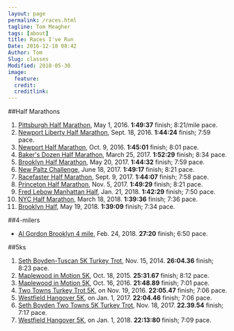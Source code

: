```yaml
---
layout: page
permalink: /races.html
tagline: Tom Meagher
tags: [about]
title: Races I've Run
Date: 2016-12-18 08:42
Author: Tom
Slug: classes
Modified: 2018-05-30
image:
  feature: 
  credit: 
  creditlink: 
---
```


##Half Marathons
1. [Pittsburgh Half Marathon](http://results.xacte.com/?mid=79), May 1, 2016. **1:49:37** finish; 8:21/mile pace.
2. [Newport Liberty Half Marathon](http://compuscore.com/cs2016/sept/libhm.htm), Sept. 18, 2016. **1:44:24** finish; 7:59 pace.
3. [Newport Half Marathon](https://my.racewire.com/results/32830/37120), Oct. 9, 2016. **1:45:01** finish; 8:01 pace.
4. [Baker's Dozen Half Marathon](http://compuscore.com/cs2017/march/bakerdoz.htm), March 25, 2017. **1:52:29** finish; 8:34 pace.
5. [Brooklyn Half Marathon](http://results.nyrr.org/runner/10638695/races), May 20, 2017. **1:44:32** finish; 7:59 pace.
6. [New Paltz Challenge](http://results.fultonaccuratetiming.com/spring17/NP-Challenge.htm), June 18, 2017. **1:49:17** finish; 8:21 pace.
7. [Racefaster Half Marathon](https://runsignup.com/race/results/?raceId=49104#resultSetId-92994), Sept. 9, 2017. **1:44:07** finish; 7:58 pace.
8. [Princeton Half Marathon](https://georesults.racemine.com/Princeton-Half-Marathon/events/2017/princeton-half-marathon/229/entrant/share), Nov. 5, 2017. **1:49:29** finish; 8:21 pace.
9. [Fred Lebow Manhattan Half](http://results.nyrr.org/event/18FRED/result/2480?_ga=2.236052801.1389630663.1522422210-2088906472.1513547924), Jan. 21, 2018. **1:42:29** finish; 7:50 pace.
10. [NYC Half Marathon](https://results.nyrr.org/event/H2018/result/6626), March 18, 2018. **1:39:36** finish; 7:36 pace.
11. [Brooklyn Half](https://results.nyrr.org/event/3404/result/584), May 19, 2018. **1:39:09** finish; 7:34 pace.

##4-milers
* [Al Gordon Brooklyn 4 mile](http://results.nyrr.org/event/18AG4/finishers?_ga=2.117097989.2063139089.1519699327-2088906472.1513547924), Feb. 24, 2018. **27:20** finish; 6:50 pace.

##5ks
1. [Seth Boyden-Tuscan 5K Turkey Trot](http://compuscore.com/cs2014/novdec/sethtus.htm), Nov. 15, 2014. **26:04.36** finish; 8:23 pace.
2. [Maplewood in Motion 5K](http://compuscore.com/cs2015/october/maplewd.htm), Oct. 18, 2015. **25:31.67** finish; 8:12 pace.
3. [Maplewood in Motion 5K](http://compuscore.com/cs2016/october/maplewd.htm), Oct. 16, 2016. **21:48.89** finish; 7:01 pace.
4. [Two Towns Turkey Trot 5K](http://compuscore.com/cs2016/novdec/boyden.htm), on Nov. 19, 2016. **22:05.47** finish; 7:06 pace.
5. [Westfield Hangover 5K](http://compuscore.com/cs2017/janfeb/cjhang.htm), on Jan. 1, 2017. **22:04.46** finish; 7:06 pace.
6. [Seth Boyden Two Towns 5K Turkey Trot](http://compuscore.com/event/4385), Nov. 18, 2017. **22.39.54** finish; 7:17 pace.
7. [Westfield Hangover 5K](http://compuscore.com/cs2018/janfeb/cjhang.htm), on Jan. 1, 2018. **22:13:80** finish; 7:09 pace.
